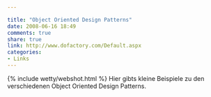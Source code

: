 ```yaml
---

title: "Object Oriented Design Patterns"
date: 2008-06-16 18:49
comments: true
share: true
link: http://www.dofactory.com/Default.aspx
categories: 
- Links
---
```

{% include wetty/webshot.html %} Hier gibts kleine Beispiele zu den verschiedenen Object Oriented Design Patterns.
